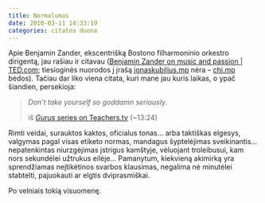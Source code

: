 ```yaml
---
title: Normalumas
date: 2010-03-11 14:33:19
categories: citatos duona
---
```


Apie Benjamin Zander, ekscentrišką Bostono filharmoninio orkestro dirigentą, jau rašiau ir citavau ([Benjamin Zander on music and passion | TED.com](http://www.ted.com/talks/benjamin_zander_on_music_and_passion.html); tiesioginės nuorodos į įrašą [jonaskubilius.mp](http://jonaskubilius.mp) nėra – [chi.mp](http://chi.mp) bėdos). Tačiau dar liko viena citata, kuri mane jau kuris laikas, o ypač šiandien, persekioja:

> *Don’t take yourself so goddamn seriously.*
>
> iš [*Gurus* series on Teachers.tv](http://www.teachers.tv/video/5086) (\~13:24)

Rimti veidai, surauktos kaktos, oficialus tonas… arba taktiškas elgesys, valgymas pagal visas etiketo normas, mandagus šyptelėjimas sveikinantis… nepatenkintas niurzgėjimas įstrigus kamštyje, vėluojant troleibusui, kam nors sekundėlei užtrukus eilėje… Pamanytum, kiekvieną akimirką yra sprendžiamas neįtikėtinos svarbos klausimas, negalima nė minutėlei stabtelti, pajuokauti ar elgtis dviprasmiškai.

Po velniais tokią visuomenę.
